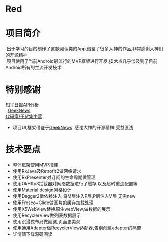 # Red
# 项目简介

  出于学习的目的制作了这款阅读类的App,借鉴了很多大神的作品,非常感谢大神们的开源精神<br>
  项目使用了当前Android最流行的MVP框架进行开发,技术点几乎涉及到了目前Android所有的主流开发技术<br>
# 特别感谢
   [知乎日报API分析](https://github.com/izzyleung/ZhihuDailyPurify/wiki/%E7%9F%A5%E4%B9%8E%E6%97%A5%E6%8A%A5-API-%E5%88%86%E6%9E%90)<br>  
 [GeekNews](https://github.com/codeestX/GeekNews)<br>
   [代码家/干货集中营](http://gank.io/api)<br>
 * 项目UI,框架借鉴于[GeekNews](https://github.com/codeestX/GeekNews) ,感谢大神的开源精神,受益匪浅
 
 
 
# 技术要点
* 整体框架使用MVP搭建 <br>
* 使用RxJava及Retrofit2做网络请求<br>
* 使用RxPresenter对订阅的生命周期做管理<br>
* 使用OkHttp3拦截器对网络数据进行了缓存,以及超时重连配置等<br>
* 使用Material design风格设计<br>
* 使用Dagger2做依赖注入 将M层注入P层,P层注入V层 无需new<br>
* 使用Fresco+Glide做图片的缓存加载处理<br>
* 使用X5WebView替换原生webView,做数据的展示<br>
* 使用RecyclerView做列表数据展示<br>
* 使用沉浸式布局做阅览,页面更美观
* 使用通用Adapter做RecyclerView适配器,告别创建adapter的痛苦<br>
* 详情请下载源码阅读
 
  
